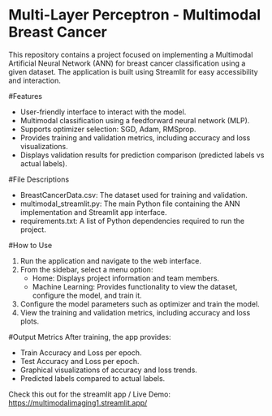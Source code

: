 # Multi-Layer Perceptron - Multimodal Breast Cancer

This repository contains a project focused on implementing a Multimodal Artificial Neural Network (ANN) for breast cancer classification using a given dataset. The application is built using Streamlit for easy accessibility and interaction.

#Features
- User-friendly interface to interact with the model.
- Multimodal classification using a feedforward neural network (MLP).
- Supports optimizer selection: SGD, Adam, RMSprop.
- Provides training and validation metrics, including accuracy and loss visualizations.
- Displays validation results for prediction comparison (predicted labels vs actual labels).

#File Descriptions
- BreastCancerData.csv: The dataset used for training and validation.
- multimodal_streamlit.py: The main Python file containing the ANN implementation and Streamlit app interface.
- requirements.txt: A list of Python dependencies required to run the project.

#How to Use
1. Run the application and navigate to the web interface.
2. From the sidebar, select a menu option:
   - Home: Displays project information and team members.
   - Machine Learning: Provides functionality to view the dataset, configure the model, and train it.
3. Configure the model parameters such as optimizer and train the model.
4. View the training and validation metrics, including accuracy and loss plots.

#Output Metrics
After training, the app provides:
- Train Accuracy and Loss per epoch.
- Test Accuracy and Loss per epoch.
- Graphical visualizations of accuracy and loss trends.
- Predicted labels compared to actual labels.

Check this out for the streamlit app / Live Demo:
https://multimodalimaging1.streamlit.app/ 
